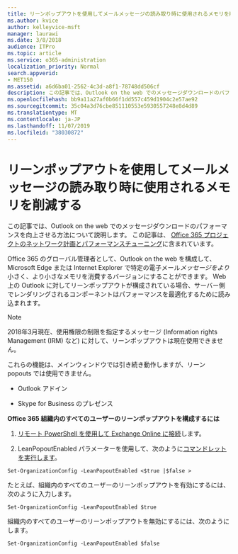```yaml
---
title: リーンポップアウトを使用してメールメッセージの読み取り時に使用されるメモリを削減する
ms.author: kvice
author: kelleyvice-msft
manager: laurawi
ms.date: 3/8/2018
audience: ITPro
ms.topic: article
ms.service: o365-administration
localization_priority: Normal
search.appverid:
- MET150
ms.assetid: a6d6ba01-2562-4c3d-a8f1-78748dd506cf
description: この記事では、Outlook on the web でのメッセージダウンロードのパフォーマンスを向上させる方法について説明します。
ms.openlocfilehash: bb9a11a27af0b66f1dd557c459d1904c2e57ae92
ms.sourcegitcommit: 35c04a3d76cbe851110553e5930557248e8d4d89
ms.translationtype: MT
ms.contentlocale: ja-JP
ms.lasthandoff: 11/07/2019
ms.locfileid: "38030872"
---
```

# <a name="use-lean-popouts-to-reduce-memory-used-when-reading-mail-messages"></a>リーンポップアウトを使用してメールメッセージの読み取り時に使用されるメモリを削減する

この記事では、Outlook on the web でのメッセージダウンロードのパフォーマンスを向上させる方法について説明します。 この記事は、 [Office 365 プロジェクトのネットワーク計画とパフォーマンスチューニング](https://aka.ms/tune)に含まれています。
   
Office 365 のグローバル管理者として、Outlook on the web を構成して、Microsoft Edge または Internet Explorer で特定の電子メール*メッセージをより*小さく、より小さなメモリを消費するバージョンにすることができます。 Web 上の Outlook に対してリーンポップアウトが構成されている場合、サーバー側でレンダリングされるコンポーネントはパフォーマンスを最適化するために読み込まれます。 
  
> [!NOTE]
> 2018年3月現在、使用権限の制限を指定するメッセージ (Information rights Management (IRM) など) に対して、リーンポップアウトは現在使用できません。 
  
これらの機能は、メインウィンドウでは引き続き動作しますが、リーン popouts では使用できません。
  
- Outlook アドイン
    
- Skype for Business のプレゼンス
    
 **Office 365 組織内のすべてのユーザーのリーンポップアウトを構成するには**
  
1. [リモート PowerShell を使用して Exchange Online に接続](https://technet.microsoft.com/library/jj984289%28v=exchg.150%29.aspx )します。
    
2. LeanPopoutEnabled パラメーターを使用して、次のように[コマンドレットを実行します](https://technet.microsoft.com/library/aa997443%28v=exchg.160%29.aspx)。 
    
  ```
  Set-OrganizationConfig -LeanPopoutEnabled <$true |$false >
  ```

  たとえば、組織内のすべてのユーザーのリーンポップアウトを有効にするには、次のように入力します。
    
  ```
  Set-OrganizationConfig -LeanPopoutEnabled $true
  ```

  組織内のすべてのユーザーのリーンポップアウトを無効にするには、次のようにします。
    
  ```
  Set-OrganizationConfig -LeanPopoutEnabled $false
  ```


